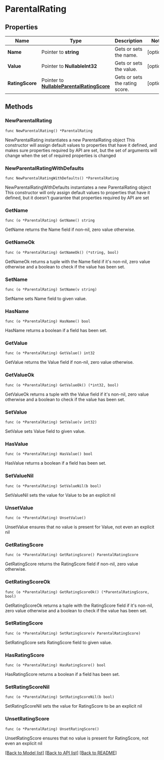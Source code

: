 # ParentalRating

## Properties

Name | Type | Description | Notes
------------ | ------------- | ------------- | -------------
**Name** | Pointer to **string** | Gets or sets the name. | [optional] 
**Value** | Pointer to **NullableInt32** | Gets or sets the value. | [optional] 
**RatingScore** | Pointer to [**NullableParentalRatingScore**](ParentalRatingScore.md) | Gets or sets the rating score. | [optional] 

## Methods

### NewParentalRating

`func NewParentalRating() *ParentalRating`

NewParentalRating instantiates a new ParentalRating object
This constructor will assign default values to properties that have it defined,
and makes sure properties required by API are set, but the set of arguments
will change when the set of required properties is changed

### NewParentalRatingWithDefaults

`func NewParentalRatingWithDefaults() *ParentalRating`

NewParentalRatingWithDefaults instantiates a new ParentalRating object
This constructor will only assign default values to properties that have it defined,
but it doesn't guarantee that properties required by API are set

### GetName

`func (o *ParentalRating) GetName() string`

GetName returns the Name field if non-nil, zero value otherwise.

### GetNameOk

`func (o *ParentalRating) GetNameOk() (*string, bool)`

GetNameOk returns a tuple with the Name field if it's non-nil, zero value otherwise
and a boolean to check if the value has been set.

### SetName

`func (o *ParentalRating) SetName(v string)`

SetName sets Name field to given value.

### HasName

`func (o *ParentalRating) HasName() bool`

HasName returns a boolean if a field has been set.

### GetValue

`func (o *ParentalRating) GetValue() int32`

GetValue returns the Value field if non-nil, zero value otherwise.

### GetValueOk

`func (o *ParentalRating) GetValueOk() (*int32, bool)`

GetValueOk returns a tuple with the Value field if it's non-nil, zero value otherwise
and a boolean to check if the value has been set.

### SetValue

`func (o *ParentalRating) SetValue(v int32)`

SetValue sets Value field to given value.

### HasValue

`func (o *ParentalRating) HasValue() bool`

HasValue returns a boolean if a field has been set.

### SetValueNil

`func (o *ParentalRating) SetValueNil(b bool)`

 SetValueNil sets the value for Value to be an explicit nil

### UnsetValue
`func (o *ParentalRating) UnsetValue()`

UnsetValue ensures that no value is present for Value, not even an explicit nil
### GetRatingScore

`func (o *ParentalRating) GetRatingScore() ParentalRatingScore`

GetRatingScore returns the RatingScore field if non-nil, zero value otherwise.

### GetRatingScoreOk

`func (o *ParentalRating) GetRatingScoreOk() (*ParentalRatingScore, bool)`

GetRatingScoreOk returns a tuple with the RatingScore field if it's non-nil, zero value otherwise
and a boolean to check if the value has been set.

### SetRatingScore

`func (o *ParentalRating) SetRatingScore(v ParentalRatingScore)`

SetRatingScore sets RatingScore field to given value.

### HasRatingScore

`func (o *ParentalRating) HasRatingScore() bool`

HasRatingScore returns a boolean if a field has been set.

### SetRatingScoreNil

`func (o *ParentalRating) SetRatingScoreNil(b bool)`

 SetRatingScoreNil sets the value for RatingScore to be an explicit nil

### UnsetRatingScore
`func (o *ParentalRating) UnsetRatingScore()`

UnsetRatingScore ensures that no value is present for RatingScore, not even an explicit nil

[[Back to Model list]](../README.md#documentation-for-models) [[Back to API list]](../README.md#documentation-for-api-endpoints) [[Back to README]](../README.md)


